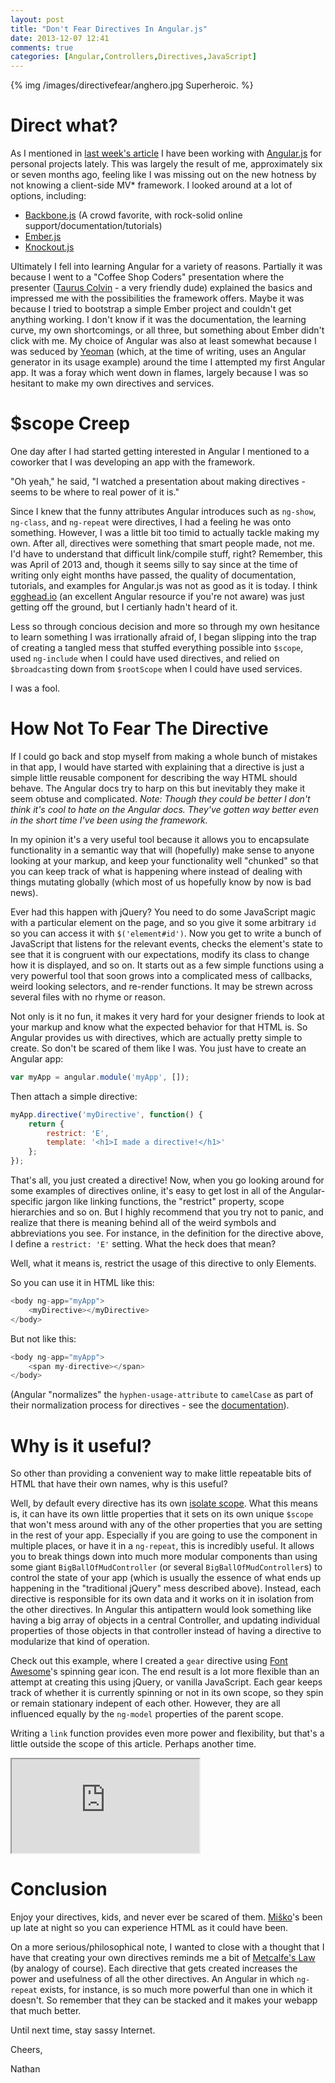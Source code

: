 ```yaml
---
layout: post
title: "Don't Fear Directives In Angular.js"
date: 2013-12-07 12:41
comments: true
categories: [Angular,Controllers,Directives,JavaScript]
---
```


{% img /images/directivefear/anghero.jpg Superheroic. %}

# Direct what?

As I mentioned in [last week's article](http://nathanleclaire.com/blog/2013/11/30/fear-and-loathing-with-golang-and-angular-dot-js/) I have been working with [Angular.js](http://angularjs.org/) for personal projects lately.  This was largely the result of me, approximately six or seven months ago, feeling like I was missing out on the new hotness by not knowing a client-side MV* framework.  I looked around at a lot of options, including:

- [Backbone.js](http://backbonejs.org/) (A crowd favorite, with rock-solid online support/documentation/tutorials)
- [Ember.js](http://emberjs.com/)
- [Knockout.js](http://knockoutjs.com/)

Ultimately I fell into learning Angular for a variety of reasons.  Partially it was because I went to a "Coffee Shop Coders" presentation where the presenter ([Taurus Colvin](http://www.tauruscolvin.com/) - a very friendly dude) explained the basics and impressed me with the possibilities the framework offers.  Maybe it was because I tried to bootstrap a simple Ember project and couldn't get anything working.  I don't know if it was the documentation, the learning curve, my own shortcomings, or all three, but something about Ember didn't click with me.  My choice of Angular was also at least somewhat because I was seduced by [Yeoman](http://yeoman.io/) (which, at the time of writing, uses an Angular generator in its usage example) around the time I attempted my first Angular app.  It was a foray which went down in flames, largely because I was so hesitant to make my own directives and services.

# $scope Creep

One day after I had started getting interested in Angular I mentioned to a coworker that I was developing an app with the framework.

"Oh yeah," he said, "I watched a presentation about making directives - seems to be where to real power of it is."

Since I knew that the funny attributes Angular introduces such as `ng-show`, `ng-class`, and `ng-repeat` were directives, I had a feeling he was onto something.  However, I was a little bit too timid to actually tackle making my own.  After all, directives were something that smart people made, not me.  I'd have to understand that difficult link/compile stuff, right?  Remember, this was April of 2013 and, though it seems silly to say since at the time of writing only eight months have passed, the quality of documentation, tutorials, and examples for Angular.js was not as good as it is today.  I think [egghead.io](http://egghead.io) (an excellent Angular resource if you're not aware) was just getting off the ground, but I certianly hadn't heard of it.

Less so through concious decision and more so through my own hesitance to learn something I was irrationally afraid of, I began slipping into the trap of creating a tangled mess that stuffed everything possible into `$scope`, used `ng-include` when I could have used directives, and relied on `$broadcast`ing down from `$rootScope` when I could have used services.

I was a fool.

# How Not To Fear The Directive

If I could go back and stop myself from making a whole bunch of mistakes in that app, I would have started with explaining that a directive is just a simple little reusable component for describing the way HTML should behave.  The Angular docs try to harp on this but inevitably they make it seem obtuse and complicated.  *Note:  Though they could be better I don't think it's cool to hate on the Angular docs.  They've gotten way better even in the short time I've been using the framework.* 

In my opinion it's a very useful tool because it allows you to encapsulate functionality in a semantic way that will (hopefully) make sense to anyone looking at your markup, and keep your functionality well "chunked" so that you can keep track of what is happening where instead of dealing with things mutating globally (which most of us hopefully know by now is bad news).

Ever had this happen with jQuery? You need to do some JavaScript magic with a particular element on the page, and so you give it some arbitrary `id` so you can access it with `$('element#id')`.  Now you get to write a bunch of JavaScript that listens for the relevant events, checks the element's state to see that it is congruent with our expectations, modify its class to change how it is displayed, and so on.  It starts out as a few simple functions using a very powerful tool that soon grows into a complicated mess of callbacks, weird looking selectors, and re-render functions.  It may be strewn across several files with no rhyme or reason.

Not only is it no fun, it makes it very hard for your designer friends to look at your markup and know what the expected behavior for that HTML is.  So Angular provides us with directives, which are actually pretty simple to create.  So don't be scared of them like I was.  You just have to create an Angular app:

```js
var myApp = angular.module('myApp', []);
```

Then attach a simple directive:

```js
myApp.directive('myDirective', function() {
	return {
		restrict: 'E',
		template: '<h1>I made a directive!</h1>'
	};
});
```

That's all, you just created a directive!  Now, when you go looking around for some examples of directives online, it's easy to get lost in all of the Angular-specific jargon like linking functions, the "restrict" property, scope hierarchies and so on.  But I highly recommend that you try not to panic, and realize that there is meaning behind all of the weird symbols and abbreviations you see.  For instance, in the definition for the directive above, I define a `restrict: 'E'` setting.  What the heck does that mean?

Well, what it means is, restrict the usage of this directive to only Elements.

So you can use it in HTML like this:

```js
<body ng-app="myApp">
	<myDirective></myDirective>
</body>
```

But not like this:

```js
<body ng-app="myApp">
	<span my-directive></span>
</body>
```

(Angular "normalizes" the `hyphen-usage-attribute` to `camelCase` as part of their normalization process for directives - see the [documentation](http://docs.angularjs.org/guide/directive)).

# Why is it useful?

So other than providing a convenient way to make little repeatable bits of HTML that have their own names, why is this useful?

Well, by default every directive has its own [isolate scope](http://www.thinkster.io/pick/KnxWvHUW64/angularjs-understanding-isolate-scope).  What this means is, it can have its own little properties that it sets on its own unique `$scope` that won't mess around with any of the other properties that you are setting in the rest of your app.  Especially if you are going to use the component in multiple places, or have it in a `ng-repeat`, this is incredibly useful.  It allows you to break things down into much more modular components than using some giant `BigBallOfMudController` (or several `BigBallOfMudController`s) to control the state of your app (which is usually the essence of what ends up happening in the "traditional jQuery" mess described above).  Instead, each directive is responsible for its own data and it works on it in isolation from the other directives.  In Angular this antipattern would look something like having a big array of objects in a central Controller, and updating individual properties of those objects in that controller instead of having a directive to modularize that kind of operation. 

Check out this example, where I created a `gear` directive using [Font Awesome](http://fontawesome.io/)'s spinning gear icon.  The end result is a lot more flexible than an attempt at creating this using jQuery, or vanilla JavaScript.  Each gear keeps track of whether it is currently spinning or not in its own scope, so they spin or remain stationary indepent of each other.  However, they are all influenced equally by the `ng-model` properties of the parent scope.

Writing a `link` function provides even more power and flexibility, but that's a little outside the scope of this article.  Perhaps another time.

<iframe src="http://embed.plnkr.co/i2StmWcxKNZCQb0YtYp0/preview"></iframe>

# Conclusion

Enjoy your directives, kids, and never ever be scared of them.  [Miško](http://misko.hevery.com/)'s been up late at night so you can experience HTML as it could have been.

On a more serious/philosophical note, I wanted to close with a thought that I have that creating your own directives reminds me a bit of [Metcalfe's Law](http://en.wikipedia.org/wiki/Metcalfe's_law) (by analogy of course).  Each directive that gets created increases the power and usefulness of all the other directives.  An Angular in which `ng-repeat` exists, for instance, is so much more powerful than one in which it doesn't.  So remember that they can be stacked and it makes your webapp that much better.

Until next time, stay sassy Internet.

Cheers,

Nathan